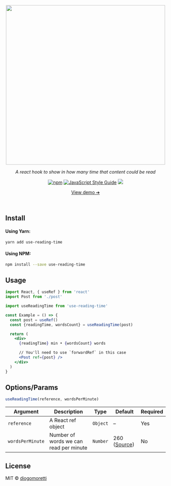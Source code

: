<p align="center">
  <img src="https://user-images.githubusercontent.com/2853428/88489869-a67fce00-cf6d-11ea-871f-76fb53cae2b2.png" width="500">
  <p align="center"><em>A react hook to show in how many time that content could be read</em></p>
  <p align="center">
    <a href="https://www.npmjs.com/package/use-reading-time"><img alt="npm" src="https://img.shields.io/npm/v/use-reading-time"></a> <a href="https://standardjs.com"><img src="https://img.shields.io/badge/code_style-standard-brightgreen.svg" alt="JavaScript Style Guide" /></a>
  <a href="https://github.com/diogomoretti/use-reading-time/actions"><img src="https://github.com/diogomoretti/use-reading-time/actions/workflows/test.yml/badge.svg" /></a>
  </p>
  <p align="center">
    <a href="https://diogomoretti.github.io/use-reading-time/">View demo ➔</a>
  </p>
</p>
<br>

## Install

#### Using Yarn:

```bash
yarn add use-reading-time
```

#### Using NPM:

```bash
npm install --save use-reading-time
```

## Usage

```jsx
import React, { useRef } from 'react'
import Post from './post'

import useReadingTime from 'use-reading-time'

const Example = () => {
  const post = useRef()
  const {readingTime, wordsCount} = useReadingTime(post)

  return (
    <div>
      {readingTime} min • {wordsCount} words

      // You'll need to use `forwardRef` in this case
      <Post ref={post} />
    </div>
  )
}
```

## Options/Params
```jsx
useReadingTime(reference, wordsPerMinute)
```

| Argument  | Description | Type | Default | Required |
| --------- | ----------- | ---- | ------- | -------- |
`reference` | A React ref object | `Object` | – | Yes
`wordsPerMinute` | Number of words we can read per minute | `Number` | 260 ([Source](https://www.sciencedirect.com/science/article/pii/S0749596X19300786)) | No

## License

MIT © [diogomoretti](https://github.com/diogomoretti)
